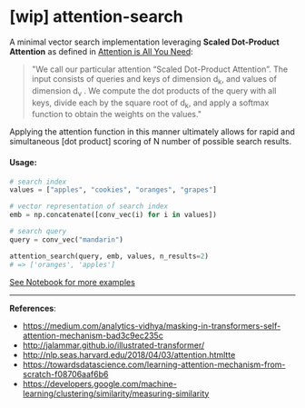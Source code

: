 # [wip] attention-search

A minimal vector search implementation leveraging **Scaled Dot-Product Attention** as defined in [Attention is All You Need](https://arxiv.org/abs/1706.03762):

> "We call our particular attention “Scaled Dot-Product Attention”. The input consists of queries and keys of dimension d<sub>k</sub>, and values of dimension d<sub>v</sub>
. We compute the dot products of the query with all keys, divide each by the square root of d<sub>k</sub>, and apply a softmax function to obtain the weights on the values."

Applying the attention function in this manner ultimately allows for rapid and simultaneous [dot product] scoring of N number of possible search results.

#### Usage:

```python
# search index
values = ["apples", "cookies", "oranges", "grapes"]

# vector representation of search index
emb = np.concatenate([conv_vec(i) for i in values])

# search query
query = conv_vec("mandarin")

attention_search(query, emb, values, n_results=2)
# => ['oranges', 'apples']


```

[See Notebook for more examples](notebooks/)

---
**References**:

- https://medium.com/analytics-vidhya/masking-in-transformers-self-attention-mechanism-bad3c9ec235c
- http://jalammar.github.io/illustrated-transformer/
- http://nlp.seas.harvard.edu/2018/04/03/attention.htmltte
- https://towardsdatascience.com/learning-attention-mechanism-from-scratch-f08706aaf6b6
- https://developers.google.com/machine-learning/clustering/similarity/measuring-similarity
